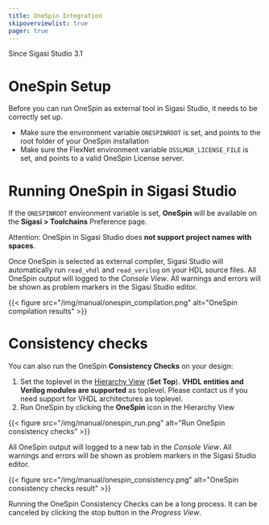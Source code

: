 ```yaml
---
title: OneSpin Integration
skipoverviewlist: true
pager: true
---
```


Since Sigasi Studio 3.1

# OneSpin Setup

Before you can run OneSpin as external tool in Sigasi Studio, it needs to be correctly set up.

* Make sure the environment variable `ONESPINROOT` is set, and points to the root folder of your OneSpin installation
* Make sure the FlexNet environment variable `OSSLMGR_LICENSE_FILE` is set, and points to a valid OneSpin License server.

# Running OneSpin in Sigasi Studio

If the `ONESPINROOT` environment variable is set, **OneSpin** will be available on the **Sigasi > Toolchains** Preference page.

Attention: OneSpin in Sigasi Studio does **not support project names with spaces**.

Once OneSpin is selected as external compiler, Sigasi Studio will automatically run `read_vhdl` and `read_verilog` on your HDL source files. All OneSpin output will logged to the *Console View*. All warnings and errors will be shown as problem markers in the Sigasi Studio editor.

{{< figure src="/img/manual/onespin_compilation.png" alt="OneSpin compilation results" >}}

# Consistency checks

You can also run the OneSpin **Consistency Checks** on your design:

1. Set the toplevel in the [Hierarchy View](/manual/views#hierarchy-view) (**Set Top**). **VHDL entities and Verilog modules are supported** as toplevel. Please contact us if you need support for VHDL architectures as toplevel.
2. Run OneSpin by clicking the **OneSpin** icon in the Hierarchy View

{{< figure src="/img/manual/onespin_run.png" alt="Run OneSpin consistency checks" >}}

All OneSpin output will logged to a new tab in the *Console View*. All warnings and errors will be shown as problem markers in the Sigasi Studio editor.

{{< figure src="/img/manual/onespin_consistency.png" alt="OneSpin consistency checks result" >}}

Running the OneSpin Consistency Checks can be a long process. It can be canceled by clicking the stop button in the *Progress View*.
